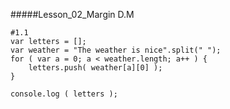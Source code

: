 #####Lesson_02_Margin D.M
```
#1.1
var letters = [];
var weather = "The weather is nice".split(" ");
for ( var a = 0; a < weather.length; a++ ) {
	letters.push( weather[a][0] );
}

console.log ( letters );
```
